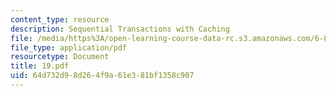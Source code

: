 ```yaml
---
content_type: resource
description: Sequential Transactions with Caching
file: /media/https%3A/open-learning-course-data-rc.s3.amazonaws.com/6-826-principles-of-computer-systems-spring-2002/64d732d98d264f9a61e381bf1358c907_19.pdf
file_type: application/pdf
resourcetype: Document
title: 19.pdf
uid: 64d732d9-8d26-4f9a-61e3-81bf1358c907
---
```

